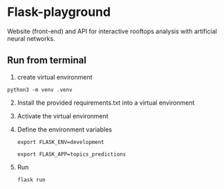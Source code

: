 # Flask-playground

Website (front-end) and API for interactive rooftops analysis with artificial neural networks.

## Run from terminal

1. create virtual environment 

`python3 -m venv .venv`

2. Install the provided requirements.txt into a virtual environment 
3. Activate the virtual environment
4. Define the environment variables

    `export FLASK_ENV=development`

    `export FLASK_APP=topics_predictions`
4. Run 

    `flask run`

